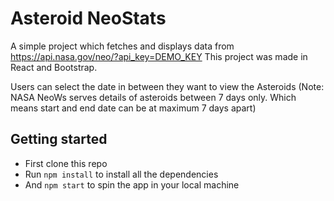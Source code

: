 # Asteroid NeoStats

A simple project which fetches and displays data from https://api.nasa.gov/neo/?api_key=DEMO_KEY
This project was made in React and Bootstrap.

Users can select the date in between they want to view the Asteroids
(Note: NASA NeoWs serves details of asteroids between 7 days only. Which means start and end date can be at maximum 7 days apart)


## Getting started 

- First clone this repo
- Run ```npm install``` to install all the dependencies
- And ```npm start``` to spin the app in your local machine


